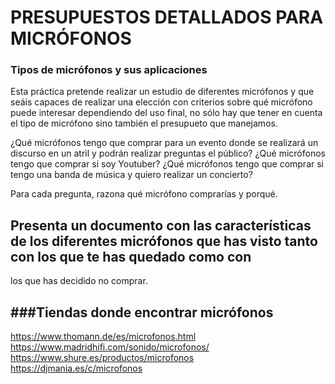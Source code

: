 # PRESUPUESTOS DETALLADOS PARA MICRÓFONOS
### Tipos de micrófonos y sus aplicaciones

Esta práctica pretende realizar un estudio de diferentes micrófonos y que seáis capaces de realizar una elección con criterios sobre qué micrófono puede interesar dependiendo
del uso final, no sólo hay que tener en cuenta el tipo de micrófono sino también el presupueto que manejamos.

¿Qué micrófonos tengo que comprar para un evento donde se realizará un discurso en un atril y podrán realizar preguntas el público?
¿Qué micrófonos tengo que comprar si soy Youtuber?
¿Qué micrófonos tengo que comprar si tengo una banda de música y quiero realizar un concierto?

Para cada pregunta, razona qué micrófono comprarías y porqué. 


## Presenta un documento con las características de los diferentes micrófonos que has visto tanto con los que te has quedado como con 
los que has decidido no comprar.




###Tiendas donde encontrar micrófonos
---
https://www.thomann.de/es/microfonos.html
https://www.madridhifi.com/sonido/microfonos/
https://www.shure.es/productos/microfonos
https://djmania.es/c/microfonos

